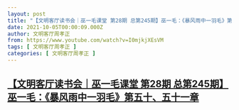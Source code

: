 ```yaml
---
layout: post
title: "【文明客厅读书会｜巫一毛课堂 第28期 总第245期】巫一毛：《暴风雨中一羽毛》第五十、五十一章"
date: 2021-10-05T00:00:09.000Z
author: 文明客厅周孝正
from: https://www.youtube.com/watch?v=I0mjkjXEsVM
tags: [ 文明客厅周孝正 ]
categories: [ 文明客厅周孝正 ]
---
```

<!--1633392009000-->
[【文明客厅读书会｜巫一毛课堂 第28期 总第245期】巫一毛：《暴风雨中一羽毛》第五十、五十一章](https://www.youtube.com/watch?v=I0mjkjXEsVM)
------

<div>

</div>
